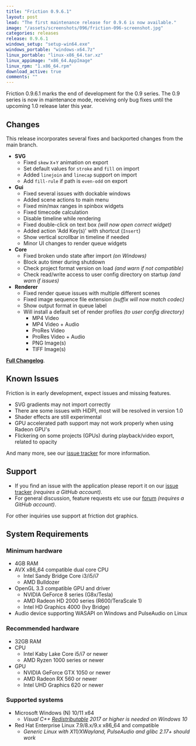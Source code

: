 ```yaml
---
title: "Friction 0.9.6.1"
layout: post
lead: "The first maintenance release for 0.9.6 is now available."
image: "/assets/screenshots/096/friction-096-screenshot.jpg"
categories: releases
release: 0.9.6.1
windows_setup: "setup-win64.exe"
windows_portable: "windows-x64.7z"
linux_portable: "linux-x86_64.tar.xz"
linux_appimage: "x86_64.AppImage"
linux_rpm: "1.x86_64.rpm"
download_active: true
comments: ""
---
```


Friction 0.9.6.1 marks the end of development for the 0.9 series. The 0.9 series is now in maintenance mode, receiving only bug fixes until the upcoming 1.0 release later this year.

## Changes

This release incorporates several fixes and backported changes from the main branch.

* **SVG**
  * Fixed `skew` `X`+`Y` animation on export
  * Set default values for `stroke` and `fill` on import
  * Added `linejoin` and `linecap` support on import
  * Add `fill-rule` if path is `even-odd` on export
* **Gui**
  * Fixed several issues with dockable windows
  * Added scene actions to main menu
  * Fixed min/max ranges in spinbox widgets
  * Fixed timecode calculation
  * Disable timeline while rendering
  * Fixed double-click on text box *(will now open correct widget)*
  * Added action 'Add Key(s)' with shortcut (`Insert`)
  * Show vertical scrollbar in timeline if needed
  * Minor UI changes to render queue widgets
* **Core**
  * Fixed broken undo state after import *(on Windows)*
  * Block auto timer during shutdown
  * Check project format version on load *(and warn if not compatible)*
  * Check read/write access to user config directory on startup *(and warn if issues)*
* **Renderer**
  * Fixed render queue issues with multiple different scenes
  * Fixed image sequence file extension *(suffix will now match codec)*
  * Show output format in queue label
  * Will install a default set of render profiles *(to user config directory)*
    * MP4 Video
    * MP4 Video + Audio
    * ProRes Video
    * ProRes Video + Audio
    * PNG Image(s)
    * TIFF Image(s)

[**Full Changelog**](https://github.com/friction2d/friction/compare/v0.9.6...v0.9.6.1).

## Known Issues

Friction is in early development, expect issues and missing features.

* SVG gradients may not import correctly
* There are some issues with HiDPI, most will be resolved in version 1.0
* Shader effects are still experimental
* GPU accelerated path support may not work properly when using Radeon GPU's
* Flickering on some projects (GPUs) during playback/video export, related to opacity

And many more, see our [issue tracker](https://github.com/friction2d/friction/issues) for more information.

## Support

* If you find an issue with the application please report it on our [issue tracker](https://github.com/friction2d/friction/issues) *(requires a GitHub account)*.
* For general discussion, feature requests etc use our [forum](https://github.com/orgs/friction2d/discussions) *(requires a GitHub account)*.

For other inquiries use support at friction dot graphics.

## System Requirements

### Minimum hardware

* 4GB RAM
* AVX x86_64 compatible dual core CPU
  * Intel Sandy Bridge Core i3/i5/i7
  * AMD Bulldozer
* OpenGL 3.3 compatible GPU and driver
  * NVIDIA GeForce 8 series (G8x/Tesla)
  * AMD Radeon HD 2000 series (R600/TeraScale 1)
  * Intel HD Graphics 4000 (Ivy Bridge)
* Audio device supporting WASAPI on Windows and PulseAudio on Linux

### Recommended hardware

* 32GB RAM
* CPU
  * Intel Kaby Lake Core i5/i7 or newer
  * AMD Ryzen 1000 series or newer
* GPU
  * NVIDIA GeForce GTX 1050 or newer
  * AMD Radeon RX 560 or newer
  * Intel UHD Graphics 620 or newer

### Supported systems

* Microsoft Windows (N) 10/11 x64
  * *Visual C++ [Redistributable](https://aka.ms/vs/17/release/vc_redist.x64.exe) 2017 or higher is needed on Windows 10*
* Red Hat Enterprise Linux 7.9/8.x/9.x x86_64 and compatible
  * *Generic Linux with X11/XWayland, PulseAudio and glibc 2.17+ should work*
